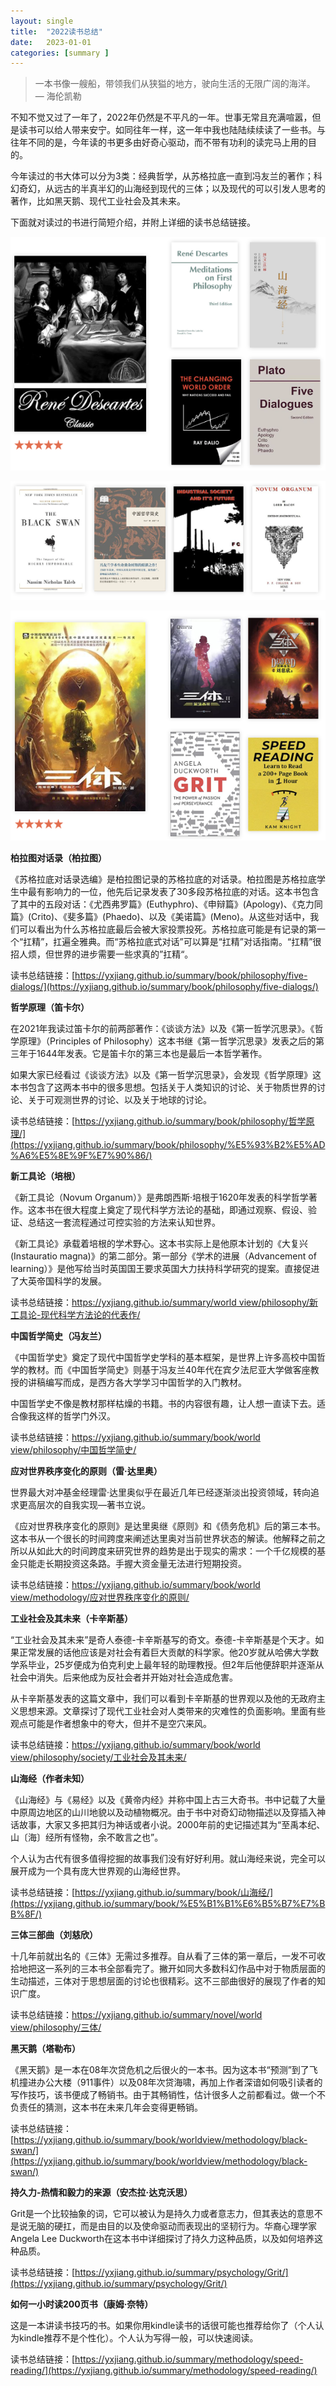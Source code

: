 ```yaml
---
layout: single
title:  "2022读书总结"
date:   2023-01-01
categories: [summary ]
---
```


> 一本书像一艘船，带领我们从狭獈的地方，驶向生活的无限广阔的海洋。 — 海伦凯勒
> 

不知不觉又过了一年了，2022年仍然是不平凡的一年。世事无常且充满喧嚣，但是读书可以给人带来安宁。如同往年一样，这一年中我也陆陆续续读了一些书。与往年不同的是，今年读的书更多由好奇心驱动，而不带有功利的读完马上用的目的。

今年读过的书大体可以分为3类：经典哲学，从苏格拉底一直到冯友兰的著作；科幻奇幻，从远古的半真半幻的山海经到现代的三体；以及现代的可以引发人思考的著作，比如黑天鹅、现代工业社会及其未来。

下面就对读过的书进行简短介绍，并附上详细的读书总结链接。

<p align="center">
    <img src="/assets/images/2023-01-01/1.png" alt="drawing"/>
</p>

<p align="center">
    <img src="/assets/images/2023-01-01/2.png" alt="drawing"/>
</p>

<p align="center">
    <img src="/assets/images/2023-01-01/3.png" alt="drawing"/>
</p>

**柏拉图对话录（柏拉图）**

《苏格拉底对话录选编》是柏拉图记录的苏格拉底的对话录。柏拉图是苏格拉底学生中最有影响力的一位，他先后记录发表了30多段苏格拉底的对话。这本书包含了其中的五段对话：《尤西弗罗篇》(Euthyphro)、《申辩篇》(Apology)、《克力同篇》(Crito)、《斐多篇》(Phaedo)、以及《美诺篇》(Meno)。从这些对话中，我们可以看出为什么苏格拉底最后会被大家投票投死。苏格拉底可能是有记录的第一个“扛精”，扛遍全雅典。而“苏格拉底式对话”可以算是“扛精”对话指南。“扛精”很招人烦，但世界的进步需要一些求真的”扛精“。

读书总结链接：[https://yxjiang.github.io/summary/book/philosophy/five-dialogs/](https://yxjiang.github.io/summary/book/philosophy/five-dialogs/)

**哲学原理（笛卡尔）**

在2021年我读过笛卡尔的前两部著作：《谈谈方法》以及《第一哲学沉思录》。《哲学原理》（Principles of Philosophy）这本书继《第一哲学沉思录》发表之后的第三年于1644年发表。它是笛卡尔的第三本也是最后一本哲学著作。

如果大家已经看过《谈谈方法》以及《第一哲学沉思录》，会发现《哲学原理》这本书包含了这两本书中的很多思想。包括关于人类知识的讨论、关于物质世界的讨论、关于可观测世界的讨论、以及关于地球的讨论。

读书总结链接：[https://yxjiang.github.io/summary/book/philosophy/哲学原理/](https://yxjiang.github.io/summary/book/philosophy/%E5%93%B2%E5%AD%A6%E5%8E%9F%E7%90%86/)

**新工具论（培根）**

《新工具论（Novum Organum）》是弗朗西斯·培根于1620年发表的科学哲学著作。这本书在很大程度上奠定了现代科学方法论的基础，即通过观察、假设、验证、总结这一套流程通过可控实验的方法来认知世界。

《新工具论》承载着培根的学术野心。这本书实际上是他原本计划的《大复兴(Instauratio magna)》的第二部分。第一部分《学术的进展（Advancement of learning）》是他写给当时英国国王要求英国大力扶持科学研究的提案。直接促进了大英帝国科学的发展。

读书总结链接：[https://yxjiang.github.io/summary/world view/philosophy/新工具论-现代科学方法论的代表作/](https://yxjiang.github.io/summary/world%20view/philosophy/%E6%96%B0%E5%B7%A5%E5%85%B7%E8%AE%BA-%E7%8E%B0%E4%BB%A3%E7%A7%91%E5%AD%A6%E6%96%B9%E6%B3%95%E8%AE%BA%E7%9A%84%E4%BB%A3%E8%A1%A8%E4%BD%9C/)

**中国哲学简史（冯友兰）**

《中国哲学史》奠定了现代中国哲学史学科的基本框架，是世界上许多高校中国哲学的教材。而《中国哲学简史》则基于冯友兰40年代在宾夕法尼亚大学做客座教授的讲稿编写而成，是西方各大学学习中国哲学的入门教材。

中国哲学史不像是教材那样枯燥的书籍。书的内容很有趣，让人想一直读下去。适合像我这样的哲学门外汉。

读书总结链接：[https://yxjiang.github.io/summary/book/world view/philosophy/中国哲学简史/](https://yxjiang.github.io/summary/book/world%20view/philosophy/%E4%B8%AD%E5%9B%BD%E5%93%B2%E5%AD%A6%E7%AE%80%E5%8F%B2/)

**应对世界秩序变化的原则（雷·达里奥）**

世界最大对冲基金经理雷·达里奥似乎在最近几年已经逐渐淡出投资领域，转向追求更高层次的自我实现—著书立说。

《应对世界秩序变化的原则》是达里奥继《原则》和《债务危机》后的第三本书。这本书从一个很长的时间跨度来阐述达里奥对当前世界状态的解读。他解释之前之所以从如此大的时间跨度来研究世界的趋势是出于现实的需求：一个千亿规模的基金只能走长期投资这条路。手握大资金量无法进行短期投资。

读书总结链接：[https://yxjiang.github.io/summary/book/world view/methodology/应对世界秩序变化的原则/](https://yxjiang.github.io/summary/book/world%20view/methodology/%E5%BA%94%E5%AF%B9%E4%B8%96%E7%95%8C%E7%A7%A9%E5%BA%8F%E5%8F%98%E5%8C%96%E7%9A%84%E5%8E%9F%E5%88%99/)

**工业社会及其未来（卡辛斯基）**

“工业社会及其未来”是奇人泰德-卡辛斯基写的奇文。泰德-卡辛斯基是个天才。如果正常发展的话他应该是对社会有着巨大贡献的科学家。他20岁就从哈佛大学数学系毕业，25岁便成为伯克利史上最年轻的助理教授。但2年后他便辞职并逐渐从社会中消失。后来他成为反社会者并开始对社会造成危害。

从卡辛斯基发表的这篇文章中，我们可以看到卡辛斯基的世界观以及他的无政府主义思想来源。文章探讨了现代工业社会对人类带来的灾难性的负面影响。里面有些观点可能是作者想象中的夸大，但并不是空穴来风。

读书总结链接：[https://yxjiang.github.io/summary/book/world view/philosophy/society/工业社会及其未来/](https://yxjiang.github.io/summary/book/world%20view/philosophy/society/%E5%B7%A5%E4%B8%9A%E7%A4%BE%E4%BC%9A%E5%8F%8A%E5%85%B6%E6%9C%AA%E6%9D%A5/)

**山海经（作者未知）**

《山海经》与《易经》以及《黄帝内经》并称中国上古三大奇书。书中记载了大量中原周边地区的山川地貌以及动植物概况。由于书中对奇幻动物描述以及穿插入神话故事，大家又多把其归为神话或者小说。2000年前的史记描述其为“至禹本纪、山〔海〕经所有怪物，余不敢言之也”。

个人认为古代有很多值得挖掘的故事我们没有好好利用。就山海经来说，完全可以展开成为一个具有庞大世界观的山海经世界。

读书总结链接：[https://yxjiang.github.io/summary/book/山海经/](https://yxjiang.github.io/summary/book/%E5%B1%B1%E6%B5%B7%E7%BB%8F/)

**三体三部曲（刘慈欣）**

十几年前就出名的《三体》无需过多推荐。自从看了三体的第一章后，一发不可收拾地把这一系列的三本书全部看完了。撇开如同大多数科幻作品中对于物质层面的生动描述，三体对于思想层面的讨论也很精彩。这不三部曲很好的展现了作者的知识广度。

读书总结链接：[https://yxjiang.github.io/summary/novel/world view/philosophy/三体/](https://yxjiang.github.io/summary/novel/world%20view/philosophy/%E4%B8%89%E4%BD%93/)

**黑天鹅（塔勒布）**

《黑天鹅》是一本在08年次贷危机之后很火的一本书。因为这本书“预测”到了飞机撞进办公大楼（911事件）以及08年次贷海啸，再加上作者深谙如何吸引读者的写作技巧，该书便成了畅销书。由于其畅销性，估计很多人之前都看过。做一个不负责任的猜测，这本书在未来几年会变得更畅销。

读书总结链接：[https://yxjiang.github.io/summary/book/worldview/methodology/black-swan/](https://yxjiang.github.io/summary/book/worldview/methodology/black-swan/)

**持久力-热情和毅力的来源（安杰拉·达克沃思）**

Grit是一个比较抽象的词，它可以被认为是持久力或者意志力，但其表达的意思不是说无脑的硬扛，而是由目的以及使命驱动而表现出的坚韧行为。华裔心理学家Angela Lee Duckworth在这本书中详细探讨了持久力这种品质，以及如何培养这种品质。

读书总结链接：[https://yxjiang.github.io/summary/psychology/Grit/](https://yxjiang.github.io/summary/psychology/Grit/)

**如何一小时读200页书（康姆·奈特）**

这是一本讲读书技巧的书。如果你用kindle读书的话很可能也推荐给你了（个人认为kindle推荐不是个性化）。个人认为写得一般，可以快速阅读。

读书总结链接：[https://yxjiang.github.io/summary/methodology/speed-reading/](https://yxjiang.github.io/summary/methodology/speed-reading/)